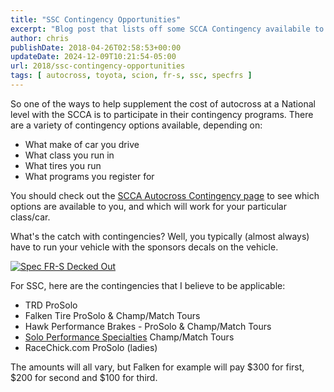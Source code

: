 ```yaml
---
title: "SSC Contingency Opportunities"
excerpt: "Blog post that lists off some SCCA Contingency availabile to SSC, this post was for 2018"
author: chris
publishDate: 2018-04-26T02:58:53+00:00
updateDate: 2024-12-09T10:21:54-05:00
url: 2018/ssc-contingency-opportunities
tags: [ autocross, toyota, scion, fr-s, ssc, specfrs ]
---
```


So one of the ways to help supplement the cost of autocross at a National level with the SCCA is to participate in their contingency programs. There are a variety of contingency options available, depending on:
- What make of car you drive
- What class you run in
- What tires you run
- What programs you register for

You should check out the [SCCA Autocross Contingency page](https://www.scca.com/pages/solo-contingency) to see which options are available to you, and which will work for your particular class/car.

What's the catch with contingencies? Well, you typically (almost always) have to run your vehicle with the sponsors decals on the vehicle.

[![Spec FR-S Decked Out](https://farm1.staticflickr.com/964/39900291410_b5302163bd.jpg)](https://www.flickr.com/photos/chammond/39900291410/in/dateposted/)

For SSC, here are the contingencies that I believe to be applicable:
- TRD ProSolo
- Falken Tire ProSolo & Champ/Match Tours
- Hawk Performance Brakes - ProSolo & Champ/Match Tours
- [Solo Performance Specialties](https://www.soloperformance.com/) Champ/Match Tours
- RaceChick.com ProSolo (ladies)

The amounts will all vary, but Falken for example will pay $300 for first, $200 for second and $100 for third.
